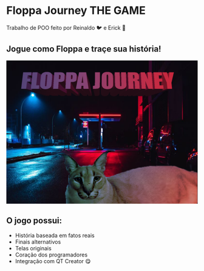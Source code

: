
# Floppa Journey THE GAME

Trabalho de POO feito por Reinaldo :bird: e Erick :parrot:



## Jogue como Floppa e traçe sua história!

![App Screenshot](https://github.com/Reinaldo-Kn/Floppa-Journey/blob/master/projeto_versao_1/Capa.png?raw=true)


## O jogo possui:

- História baseada em fatos reais
- Finais alternativos
- Telas originais
- Coração dos programadores
- Integração com QT Creator :yum:


